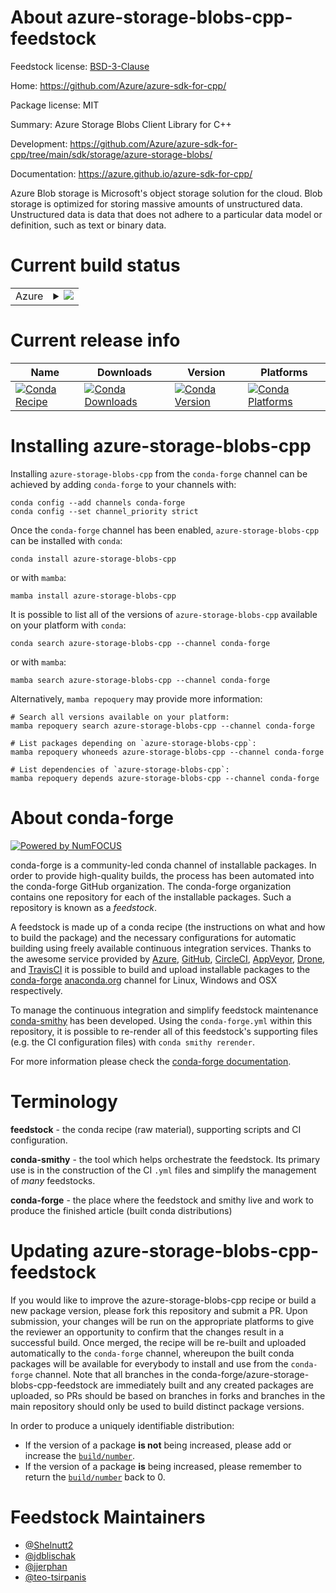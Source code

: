 About azure-storage-blobs-cpp-feedstock
=======================================

Feedstock license: [BSD-3-Clause](https://github.com/conda-forge/azure-storage-blobs-cpp-feedstock/blob/main/LICENSE.txt)

Home: https://github.com/Azure/azure-sdk-for-cpp/

Package license: MIT

Summary: Azure Storage Blobs Client Library for C++

Development: https://github.com/Azure/azure-sdk-for-cpp/tree/main/sdk/storage/azure-storage-blobs/

Documentation: https://azure.github.io/azure-sdk-for-cpp/

Azure Blob storage is Microsoft's object storage solution for the cloud. Blob storage is optimized for storing massive amounts of unstructured data. Unstructured data is data that does not adhere to a particular data model or definition, such as text or binary data.

Current build status
====================


<table>
    
  <tr>
    <td>Azure</td>
    <td>
      <details>
        <summary>
          <a href="https://dev.azure.com/conda-forge/feedstock-builds/_build/latest?definitionId=20081&branchName=main">
            <img src="https://dev.azure.com/conda-forge/feedstock-builds/_apis/build/status/azure-storage-blobs-cpp-feedstock?branchName=main">
          </a>
        </summary>
        <table>
          <thead><tr><th>Variant</th><th>Status</th></tr></thead>
          <tbody><tr>
              <td>linux_64</td>
              <td>
                <a href="https://dev.azure.com/conda-forge/feedstock-builds/_build/latest?definitionId=20081&branchName=main">
                  <img src="https://dev.azure.com/conda-forge/feedstock-builds/_apis/build/status/azure-storage-blobs-cpp-feedstock?branchName=main&jobName=linux&configuration=linux%20linux_64_" alt="variant">
                </a>
              </td>
            </tr><tr>
              <td>linux_aarch64</td>
              <td>
                <a href="https://dev.azure.com/conda-forge/feedstock-builds/_build/latest?definitionId=20081&branchName=main">
                  <img src="https://dev.azure.com/conda-forge/feedstock-builds/_apis/build/status/azure-storage-blobs-cpp-feedstock?branchName=main&jobName=linux&configuration=linux%20linux_aarch64_" alt="variant">
                </a>
              </td>
            </tr><tr>
              <td>linux_ppc64le</td>
              <td>
                <a href="https://dev.azure.com/conda-forge/feedstock-builds/_build/latest?definitionId=20081&branchName=main">
                  <img src="https://dev.azure.com/conda-forge/feedstock-builds/_apis/build/status/azure-storage-blobs-cpp-feedstock?branchName=main&jobName=linux&configuration=linux%20linux_ppc64le_" alt="variant">
                </a>
              </td>
            </tr><tr>
              <td>osx_64</td>
              <td>
                <a href="https://dev.azure.com/conda-forge/feedstock-builds/_build/latest?definitionId=20081&branchName=main">
                  <img src="https://dev.azure.com/conda-forge/feedstock-builds/_apis/build/status/azure-storage-blobs-cpp-feedstock?branchName=main&jobName=osx&configuration=osx%20osx_64_" alt="variant">
                </a>
              </td>
            </tr><tr>
              <td>osx_arm64</td>
              <td>
                <a href="https://dev.azure.com/conda-forge/feedstock-builds/_build/latest?definitionId=20081&branchName=main">
                  <img src="https://dev.azure.com/conda-forge/feedstock-builds/_apis/build/status/azure-storage-blobs-cpp-feedstock?branchName=main&jobName=osx&configuration=osx%20osx_arm64_" alt="variant">
                </a>
              </td>
            </tr><tr>
              <td>win_64</td>
              <td>
                <a href="https://dev.azure.com/conda-forge/feedstock-builds/_build/latest?definitionId=20081&branchName=main">
                  <img src="https://dev.azure.com/conda-forge/feedstock-builds/_apis/build/status/azure-storage-blobs-cpp-feedstock?branchName=main&jobName=win&configuration=win%20win_64_" alt="variant">
                </a>
              </td>
            </tr>
          </tbody>
        </table>
      </details>
    </td>
  </tr>
</table>

Current release info
====================

| Name | Downloads | Version | Platforms |
| --- | --- | --- | --- |
| [![Conda Recipe](https://img.shields.io/badge/recipe-azure--storage--blobs--cpp-green.svg)](https://anaconda.org/conda-forge/azure-storage-blobs-cpp) | [![Conda Downloads](https://img.shields.io/conda/dn/conda-forge/azure-storage-blobs-cpp.svg)](https://anaconda.org/conda-forge/azure-storage-blobs-cpp) | [![Conda Version](https://img.shields.io/conda/vn/conda-forge/azure-storage-blobs-cpp.svg)](https://anaconda.org/conda-forge/azure-storage-blobs-cpp) | [![Conda Platforms](https://img.shields.io/conda/pn/conda-forge/azure-storage-blobs-cpp.svg)](https://anaconda.org/conda-forge/azure-storage-blobs-cpp) |

Installing azure-storage-blobs-cpp
==================================

Installing `azure-storage-blobs-cpp` from the `conda-forge` channel can be achieved by adding `conda-forge` to your channels with:

```
conda config --add channels conda-forge
conda config --set channel_priority strict
```

Once the `conda-forge` channel has been enabled, `azure-storage-blobs-cpp` can be installed with `conda`:

```
conda install azure-storage-blobs-cpp
```

or with `mamba`:

```
mamba install azure-storage-blobs-cpp
```

It is possible to list all of the versions of `azure-storage-blobs-cpp` available on your platform with `conda`:

```
conda search azure-storage-blobs-cpp --channel conda-forge
```

or with `mamba`:

```
mamba search azure-storage-blobs-cpp --channel conda-forge
```

Alternatively, `mamba repoquery` may provide more information:

```
# Search all versions available on your platform:
mamba repoquery search azure-storage-blobs-cpp --channel conda-forge

# List packages depending on `azure-storage-blobs-cpp`:
mamba repoquery whoneeds azure-storage-blobs-cpp --channel conda-forge

# List dependencies of `azure-storage-blobs-cpp`:
mamba repoquery depends azure-storage-blobs-cpp --channel conda-forge
```


About conda-forge
=================

[![Powered by
NumFOCUS](https://img.shields.io/badge/powered%20by-NumFOCUS-orange.svg?style=flat&colorA=E1523D&colorB=007D8A)](https://numfocus.org)

conda-forge is a community-led conda channel of installable packages.
In order to provide high-quality builds, the process has been automated into the
conda-forge GitHub organization. The conda-forge organization contains one repository
for each of the installable packages. Such a repository is known as a *feedstock*.

A feedstock is made up of a conda recipe (the instructions on what and how to build
the package) and the necessary configurations for automatic building using freely
available continuous integration services. Thanks to the awesome service provided by
[Azure](https://azure.microsoft.com/en-us/services/devops/), [GitHub](https://github.com/),
[CircleCI](https://circleci.com/), [AppVeyor](https://www.appveyor.com/),
[Drone](https://cloud.drone.io/welcome), and [TravisCI](https://travis-ci.com/)
it is possible to build and upload installable packages to the
[conda-forge](https://anaconda.org/conda-forge) [anaconda.org](https://anaconda.org/)
channel for Linux, Windows and OSX respectively.

To manage the continuous integration and simplify feedstock maintenance
[conda-smithy](https://github.com/conda-forge/conda-smithy) has been developed.
Using the ``conda-forge.yml`` within this repository, it is possible to re-render all of
this feedstock's supporting files (e.g. the CI configuration files) with ``conda smithy rerender``.

For more information please check the [conda-forge documentation](https://conda-forge.org/docs/).

Terminology
===========

**feedstock** - the conda recipe (raw material), supporting scripts and CI configuration.

**conda-smithy** - the tool which helps orchestrate the feedstock.
                   Its primary use is in the construction of the CI ``.yml`` files
                   and simplify the management of *many* feedstocks.

**conda-forge** - the place where the feedstock and smithy live and work to
                  produce the finished article (built conda distributions)


Updating azure-storage-blobs-cpp-feedstock
==========================================

If you would like to improve the azure-storage-blobs-cpp recipe or build a new
package version, please fork this repository and submit a PR. Upon submission,
your changes will be run on the appropriate platforms to give the reviewer an
opportunity to confirm that the changes result in a successful build. Once
merged, the recipe will be re-built and uploaded automatically to the
`conda-forge` channel, whereupon the built conda packages will be available for
everybody to install and use from the `conda-forge` channel.
Note that all branches in the conda-forge/azure-storage-blobs-cpp-feedstock are
immediately built and any created packages are uploaded, so PRs should be based
on branches in forks and branches in the main repository should only be used to
build distinct package versions.

In order to produce a uniquely identifiable distribution:
 * If the version of a package **is not** being increased, please add or increase
   the [``build/number``](https://docs.conda.io/projects/conda-build/en/latest/resources/define-metadata.html#build-number-and-string).
 * If the version of a package **is** being increased, please remember to return
   the [``build/number``](https://docs.conda.io/projects/conda-build/en/latest/resources/define-metadata.html#build-number-and-string)
   back to 0.

Feedstock Maintainers
=====================

* [@Shelnutt2](https://github.com/Shelnutt2/)
* [@jdblischak](https://github.com/jdblischak/)
* [@jjerphan](https://github.com/jjerphan/)
* [@teo-tsirpanis](https://github.com/teo-tsirpanis/)

